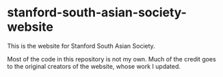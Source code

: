# stanford-south-asian-society-website
This is the website for Stanford South Asian Society.

Most of the code in this repository is not my own. Much of the credit goes to the original creators of the website, whose work I updated.
